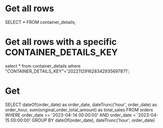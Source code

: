 # Get all rows

SELECT \* FROM container_details;

# Get all rows with a specific CONTAINER_DETAILS_KEY

select \* from container_details where "CONTAINER_DETAILS_KEY"='202211291628342935697871';

# Get

SELECT dateOf(order_date) as order_date,
       dateTrunc('hour', order_date) as order_hour,
       sum(original_order_total_amount) as total_sales
FROM orders
WHERE order_date >= '2023-04-14 00:00:00' AND order_date < '2023-04-15 00:00:00'
GROUP BY dateOf(order_date), dateTrunc('hour', order_date)
